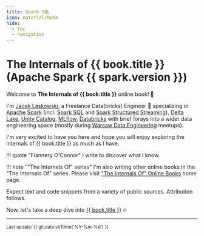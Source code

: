 ```yaml
---
title: Spark SQL
icon: material/home
hide:
  - toc
  - navigation
---
```


# The Internals of {{ book.title }} (Apache Spark {{ spark.version }})

Welcome to **The Internals of {{ book.title }}** online book! 🤙

I'm [Jacek Laskowski](https://pl.linkedin.com/in/jaceklaskowski), a Freelance Data(bricks) Engineer 🧱 specializing in
[Apache Spark](https://books.japila.pl/apache-spark-internals/) (incl. [Spark SQL](https://books.japila.pl/spark-sql-internals/) and [Spark Structured Streaming](https://books.japila.pl/spark-structured-streaming-internals/)),
[Delta Lake](https://books.japila.pl/delta-lake-internals/),
[Unity Catalog](https://books.japila.pl/unity-catalog-internals/),
[MLflow](https://mlflow.org/),
[Databricks](https://www.databricks.com/)
with brief forays into a wider data engineering space (mostly during [Warsaw Data Engineering](https://www.meetup.com/Warsaw-Data-Engineering/) meetups).

I'm very excited to have you here and hope you will enjoy exploring the internals of {{ book.title }} as much as I have.

!!! quote "Flannery O'Connor"
    I write to discover what I know.

!!! note ""The Internals Of" series"
    I'm also writing other online books in the "The Internals Of" series. Please visit ["The Internals Of" Online Books](https://books.japila.pl) home page.

Expect text and code snippets from a variety of public sources. Attribution follows.

Now, let's take a deep dive into [{{ book.title }}](features/index.md) 🔥

---

<small>Last update: {{ git.date.strftime('%Y-%m-%d') }}</small>
